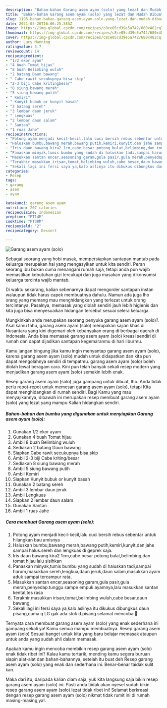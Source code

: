 ```yaml
---
description: "Bahan-bahan Garang asem ayam (solo) yang lezat dan Mudah Dibuat"
title: "Bahan-bahan Garang asem ayam (solo) yang lezat dan Mudah Dibuat"
slug: 1195-bahan-bahan-garang-asem-ayam-solo-yang-lezat-dan-mudah-dibuat
date: 2021-05-20T16:06:25.585Z
image: https://img-global.cpcdn.com/recipes/c8ce05cd39e5a742/680x482cq70/garang-asem-ayam-solo-foto-resep-utama.jpg
thumbnail: https://img-global.cpcdn.com/recipes/c8ce05cd39e5a742/680x482cq70/garang-asem-ayam-solo-foto-resep-utama.jpg
cover: https://img-global.cpcdn.com/recipes/c8ce05cd39e5a742/680x482cq70/garang-asem-ayam-solo-foto-resep-utama.jpg
author: Lucy Manning
ratingvalue: 3.7
reviewcount: 14
recipeingredient:
- "1/2 ekor ayam"
- "4 buah Tomat hijau"
- "8 buah Belimbing wuluh"
- "2 batang Daun bawang"
- " Cabe rawit secukupnya bisa skip"
- "2-3 biji Cabe kritingbesar"
- "8 siung bawang merah"
- "5 siung bawang putih"
- " Kemiri"
- " Kunyit bubuk or kunyit basah"
- "2 batang sereh"
- "3 lembar daun jeruk"
- " Lengkuas"
- "2 lembar daun salam"
- " Santan"
- "1 ruas Jahe"
recipeinstructions:
- "Potong ayam menjadi kecil-kecil,lalu cuci bersih rebus sebentar untuk hilangkan bau amisnya"
- "Haluskan bumbu,bawang merah,bawang putih,kemiri,kunyit,dan jahe sampai halus.sereh dan lengkuas di geprek saja."
- "Iris daun bawang kira2 1cm,cabe besar potong bulat,belimbing,dan tomat hijau lalu sisihkan"
- "Panaskan minyak,tumis bumbu yang sudah di haluskan tadi,sampai harum,masukkan sereh,lengkua,daun jeruk,daun salam,masukkan ayam aduk sampai tercampur rata,"
- "Masukkan santan encer,seasoning garam,gula pasir,gula merah,penyedap.tunggu sampe empuk ayamnya,lalu masukkan santan kental,tes rasa"
- "Terakhir masukkan irisan,tomat,belimbing wuluh,cabe besar,daun bawang,"
- "Sekali lagi ini fersi saya ya,kalo aslinya itu dikukus dibungkus daun pisang,cuma q LG gak ada stok d.pisang.selamat mencoba 🥰"
categories:
- Resep
tags:
- garang
- asem
- ayam

katakunci: garang asem ayam 
nutrition: 207 calories
recipecuisine: Indonesian
preptime: "PT14M"
cooktime: "PT38M"
recipeyield: "2"
recipecategory: Dessert

---
```



![Garang asem ayam (solo)](https://img-global.cpcdn.com/recipes/c8ce05cd39e5a742/680x482cq70/garang-asem-ayam-solo-foto-resep-utama.jpg)

Sebagai seorang yang hobi masak, mempersiapkan santapan mantab pada keluarga merupakan hal yang mengasyikan untuk kita sendiri. Peran seorang ibu bukan cuma menangani rumah saja, tetapi anda pun wajib memastikan kebutuhan gizi tercukupi dan juga masakan yang dikonsumsi keluarga tercinta wajib mantab.

Di waktu  sekarang, kalian sebenarnya dapat mengorder santapan instan walaupun tidak harus capek membuatnya dahulu. Namun ada juga lho orang yang memang mau menghidangkan yang terlezat untuk orang tercintanya. Pasalnya, memasak yang diolah sendiri jauh lebih higienis dan kita juga bisa menyesuaikan hidangan tersebut sesuai selera keluarga. 



Mungkinkah anda merupakan seorang penyuka garang asem ayam (solo)?. Asal kamu tahu, garang asem ayam (solo) merupakan sajian khas di Nusantara yang kini digemari oleh kebanyakan orang di berbagai daerah di Indonesia. Anda bisa memasak garang asem ayam (solo) kreasi sendiri di rumah dan dapat dijadikan santapan kegemaranmu di hari liburmu.

Kamu jangan bingung jika kamu ingin menyantap garang asem ayam (solo), karena garang asem ayam (solo) mudah untuk didapatkan dan kita pun dapat mengolahnya sendiri di tempatmu. garang asem ayam (solo) boleh diolah lewat beragam cara. Kini pun telah banyak sekali resep modern yang menjadikan garang asem ayam (solo) semakin lebih enak.

Resep garang asem ayam (solo) juga gampang untuk dibuat, lho. Anda tidak perlu repot-repot untuk memesan garang asem ayam (solo), tetapi Kita dapat menghidangkan di rumah sendiri. Bagi Kamu yang mau menyajikannya, dibawah ini merupakan resep membuat garang asem ayam (solo) yang lezat yang mampu Kalian hidangkan sendiri.

<!--inarticleads1-->

##### Bahan-bahan dan bumbu yang digunakan untuk menyiapkan Garang asem ayam (solo):

1. Gunakan 1/2 ekor ayam
1. Gunakan 4 buah Tomat hijau
1. Ambil 8 buah Belimbing wuluh
1. Sediakan 2 batang Daun bawang
1. Siapkan  Cabe rawit secukupnya bisa skip
1. Ambil 2-3 biji Cabe kriting/besar
1. Sediakan 8 siung bawang merah
1. Ambil 5 siung bawang putih
1. Ambil  Kemiri
1. Siapkan  Kunyit bubuk or kunyit basah
1. Gunakan 2 batang sereh
1. Ambil 3 lembar daun jeruk
1. Ambil  Lengkuas
1. Siapkan 2 lembar daun salam
1. Gunakan  Santan
1. Ambil 1 ruas Jahe




<!--inarticleads2-->

##### Cara membuat Garang asem ayam (solo):

1. Potong ayam menjadi kecil-kecil,lalu cuci bersih rebus sebentar untuk hilangkan bau amisnya
1. Haluskan bumbu,bawang merah,bawang putih,kemiri,kunyit,dan jahe sampai halus.sereh dan lengkuas di geprek saja.
1. Iris daun bawang kira2 1cm,cabe besar potong bulat,belimbing,dan tomat hijau lalu sisihkan
1. Panaskan minyak,tumis bumbu yang sudah di haluskan tadi,sampai harum,masukkan sereh,lengkua,daun jeruk,daun salam,masukkan ayam aduk sampai tercampur rata,
1. Masukkan santan encer,seasoning garam,gula pasir,gula merah,penyedap.tunggu sampe empuk ayamnya,lalu masukkan santan kental,tes rasa
1. Terakhir masukkan irisan,tomat,belimbing wuluh,cabe besar,daun bawang,
1. Sekali lagi ini fersi saya ya,kalo aslinya itu dikukus dibungkus daun pisang,cuma q LG gak ada stok d.pisang.selamat mencoba 🥰




Ternyata cara membuat garang asem ayam (solo) yang enak sederhana ini gampang sekali ya! Kamu semua mampu membuatnya. Resep garang asem ayam (solo) Sesuai banget untuk kita yang baru belajar memasak ataupun untuk anda yang sudah ahli dalam memasak.

Apakah kamu ingin mencoba membikin resep garang asem ayam (solo) enak tidak ribet ini? Kalau kamu tertarik, mending kamu segera buruan siapin alat-alat dan bahan-bahannya, setelah itu buat deh Resep garang asem ayam (solo) yang enak dan sederhana ini. Benar-benar taidak sulit kan. 

Maka dari itu, daripada kalian diam saja, yuk kita langsung saja bikin resep garang asem ayam (solo) ini. Pasti anda tiidak akan nyesel sudah bikin resep garang asem ayam (solo) lezat tidak ribet ini! Selamat berkreasi dengan resep garang asem ayam (solo) nikmat tidak rumit ini di rumah masing-masing,ya!.

